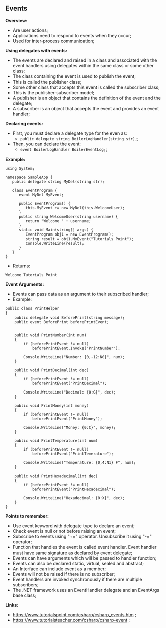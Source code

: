## Events

**Overview:**

- Are user actions;
- Applications need to respond to events when they occur;
- Used for inter-process communication;

**Using delegates with events:**

- The events are declared and raised in a class and associated with the event handlers using delegates within the same class or some other class;
- The class containing the event is used to publish the event;
- This is called the publisher class;
- Some other class that accepts this event is called the subscriber class;
- This is the publisher-subscriber model;
- A publisher is an object that contains the definition of the event and the delegate;
- A subscriber is an object that accepts the event and provides an event handler;

**Declaring events:**

- First, you must declare a delegate type for the even as:
  - `public delegate string BoilerLogHandler(string str);`;
- Then, you can declare the event:
  - `event BoilerLogHandler BoilerEventLog;`;

**Example:**

```
using System;

namespace SampleApp {
   public delegate string MyDel(string str);

   class EventProgram {
      event MyDel MyEvent;

      public EventProgram() {
         this.MyEvent += new MyDel(this.WelcomeUser);
      }
      public string WelcomeUser(string username) {
         return "Welcome " + username;
      }
      static void Main(string[] args) {
         EventProgram obj1 = new EventProgram();
         string result = obj1.MyEvent("Tutorials Point");
         Console.WriteLine(result);
      }
   }
}
```

- Returns:

```
Welcome Tutorials Point

```

**Event Arguments:**

- Events can pass data as an argument to their subscribed handler;
- Example:
```
public class PrintHelper
{
    public delegate void BeforePrint(string message);
    public event BeforePrint beforePrintEvent;


    public void PrintNumber(int num)
    {
        if (beforePrintEvent != null)
            beforePrintEvent.Invoke("PrintNumber");

        Console.WriteLine("Number: {0,-12:N0}", num);
    }

    public void PrintDecimal(int dec)
    {
        if (beforePrintEvent != null)
            beforePrintEvent("PrintDecimal");

        Console.WriteLine("Decimal: {0:G}", dec);
    }

    public void PrintMoney(int money)
    {
        if (beforePrintEvent != null)
            beforePrintEvent("PrintMoney");

        Console.WriteLine("Money: {0:C}", money);
    }

    public void PrintTemperature(int num)
    {
        if (beforePrintEvent != null)
            beforePrintEvent("PrintTemerature");

        Console.WriteLine("Temperature: {0,4:N1} F", num);
    }
    
    public void PrintHexadecimal(int dec)
    {
        if (beforePrintEvent != null)
            beforePrintEvent("PrintHexadecimal");

        Console.WriteLine("Hexadecimal: {0:X}", dec);
    }
}
```

**Points to remember:**

- Use event keyword with delegate type to declare an event;
- Check event is null or not before raising an event;
- Subscribe to events using "+=" operator. Unsubscribe it using "-=" operator;
- Function that handles the event is called event handler. Event handler must have same signature as declared by event delegate;
- Events can have arguments which will be passed to handler function;
- Events can also be declared static, virtual, sealed and abstract;
- An Interface can include event as a member;
- Events will not be raised if there is no subscriber;
- Event handlers are invoked synchronously if there are multiple subscribers;
- The .NET framework uses an EventHandler delegate and an EventArgs base class;

**Links:**

- https://www.tutorialspoint.com/csharp/csharp_events.htm ;
- https://www.tutorialsteacher.com/csharp/csharp-event ;
